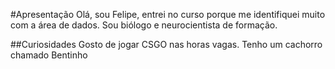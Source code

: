 #Apresentação
Olá, sou Felipe, entrei no curso porque me identifiquei muito com a área de dados. Sou biólogo e neurocientista de formação.

##Curiosidades
Gosto de jogar CSGO nas horas vagas.
Tenho um cachorro chamado Bentinho

